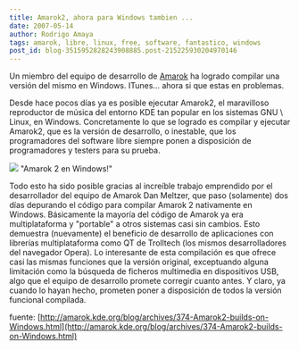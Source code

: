 ```yaml
---
title: Amarok2, ahora para Windows tambien ...
date: 2007-05-14
author: Rodrigo Amaya
tags: amarok, libre, linux, free, software, fantastico, windows
post_id: blog-3515952828243908885.post-215225930204970146
---
```


Un miembro del equipo de desarrollo de [Amarok](http://srbyte.blogspot.com/2007/03/amarok-rocks.html) ha logrado compilar una versión del mismo en Windows. ITunes... ahora si que estas en problemas.

Desde hace pocos días ya es posible ejecutar Amarok2, el maravilloso reproductor de música del entorno KDE tan popular en los sistemas GNU \ Linux, en Windows. Concretamente lo que se logrado es compilar y ejecutar Amarok2, que es la versión de desarrollo, o inestable, que los programadores del software libre siempre ponen a disposición de programadores y testers para su prueba.

[![](http://bp0.blogger.com/_ayvorITawE4/RkiEM0K335I/AAAAAAAAAWw/9gmkiEaVrN0/s400/amarok_win1.jpg)](http://bp0.blogger.com/_ayvorITawE4/RkiEM0K335I/AAAAAAAAAWw/9gmkiEaVrN0/s1600-h/amarok_win1.jpg)
"Amarok 2 en
Windows!"

Todo esto ha sido posible gracias al increíble trabajo emprendido por el desarrollador del equipo de Amarok Dan Meltzer, que paso (solamente) dos días depurando el código para compilar Amarok 2 nativamente en Windows. Básicamente la mayoría del código de Amarok ya era multiplataforma y "portable" a otros sistemas casi sin cambios. Esto demuestra (nuevamente) el beneficio de desarrollo de aplicaciones con librerías multiplataforma como QT de Trolltech (los mismos desarrolladores del navegador Opera). Lo interesante de esta compilación es que ofrece casi las mismas funciones que la versión original, exceptuando alguna limitación como la búsqueda de ficheros multimedia en dispositivos USB, algo que el equipo de desarrollo promete corregir cuanto antes. Y claro, ya cuando lo hayan hecho, prometen poner a disposición de todos la versión funcional compilada.

fuente: [http://amarok.kde.org/blog/archives/374-Amarok2-builds-on-Windows.html](http://amarok.kde.org/blog/archives/374-Amarok2-builds-on-Windows.html)